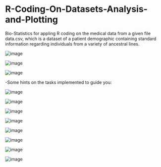 # R-Coding-On-Datasets-Analysis-and-Plotting
Bio-Statistics for appling R coding on the medical data from a given file data.csv, which is a dataset of a patient demographic containing standard information regarding individuals from a variety of ancestral lines.


![image](https://user-images.githubusercontent.com/112272836/215321190-d41784ef-278d-4f59-ab16-ae38144f4a08.png)

![image](https://user-images.githubusercontent.com/112272836/215321201-4f2fea57-05c1-4518-bd68-a0231ff6916b.png)

![image](https://user-images.githubusercontent.com/112272836/215321218-b27327e3-57ea-4347-98ee-4c163bfafa45.png)

-Some hints on the tasks implemented to guide you:

![image](https://user-images.githubusercontent.com/112272836/215321245-19575240-1eff-4390-994a-36e0566511b3.png)

![image](https://user-images.githubusercontent.com/112272836/215321256-f50b49e0-bcb4-42e1-8e8e-545ecdbddc67.png)

![image](https://user-images.githubusercontent.com/112272836/215321261-0ac71189-b8d5-4e99-a335-6f385a1be868.png)

![image](https://user-images.githubusercontent.com/112272836/215321269-00b969e7-52f8-4688-9362-315a55531fdd.png)

![image](https://user-images.githubusercontent.com/112272836/215321279-723e6073-6050-4337-abbf-1ef5b051ccb3.png)

![image](https://user-images.githubusercontent.com/112272836/215321285-484612f2-46d5-4893-9d5e-836582a2b357.png)

![image](https://user-images.githubusercontent.com/112272836/215321298-d91da760-ca17-47c3-83e2-f706ca5e7a09.png)

![image](https://user-images.githubusercontent.com/112272836/215321307-ae36744b-7a82-4776-8107-d5b372bec481.png)
